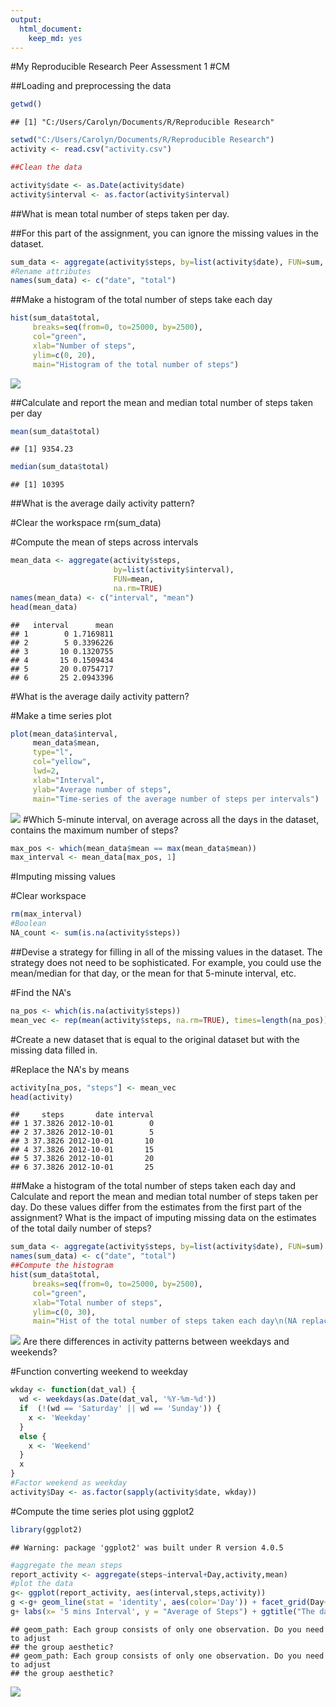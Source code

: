 ```yaml
---
output: 
  html_document: 
    keep_md: yes
---
```

#My Reproducible Research Peer Assessment 1
#CM

##Loading and preprocessing the data


```r
getwd()
```

```
## [1] "C:/Users/Carolyn/Documents/R/Reproducible Research"
```

```r
setwd("C:/Users/Carolyn/Documents/R/Reproducible Research")
activity <- read.csv("activity.csv")

##Clean the data

activity$date <- as.Date(activity$date)
activity$interval <- as.factor(activity$interval)
```

##What is mean total number of steps taken per day.

##For this part of the assignment, you can ignore the missing values in the dataset.




```r
sum_data <- aggregate(activity$steps, by=list(activity$date), FUN=sum, na.rm=TRUE)
#Rename attributes
names(sum_data) <- c("date", "total")
```
##Make a histogram of the total number of steps take each day


```r
hist(sum_data$total, 
     breaks=seq(from=0, to=25000, by=2500),
     col="green", 
     xlab="Number of steps", 
     ylim=c(0, 20), 
     main="Histogram of the total number of steps")
```

![](PA1_template_files/figure-html/unnamed-chunk-3-1.png)<!-- -->

##Calculate and report the mean and median total number of steps taken per day


```r
mean(sum_data$total)
```

```
## [1] 9354.23
```

```r
median(sum_data$total)
```

```
## [1] 10395
```

##What is the average daily activity pattern?

#Clear the workspace
rm(sum_data)

#Compute the mean of steps across intervals

```r
mean_data <- aggregate(activity$steps, 
                       by=list(activity$interval), 
                       FUN=mean, 
                       na.rm=TRUE)
names(mean_data) <- c("interval", "mean")
head(mean_data)
```

```
##   interval      mean
## 1        0 1.7169811
## 2        5 0.3396226
## 3       10 0.1320755
## 4       15 0.1509434
## 5       20 0.0754717
## 6       25 2.0943396
```
#What is the average daily activity pattern?

#Make a time series plot


```r
plot(mean_data$interval, 
     mean_data$mean, 
     type="l", 
     col="yellow", 
     lwd=2, 
     xlab="Interval", 
     ylab="Average number of steps", 
     main="Time-series of the average number of steps per intervals")
```

![](PA1_template_files/figure-html/unnamed-chunk-6-1.png)<!-- -->
#Which 5-minute interval, on average across all the days in the dataset, contains the maximum number of steps?


```r
max_pos <- which(mean_data$mean == max(mean_data$mean))
max_interval <- mean_data[max_pos, 1]
```

#Imputing missing values

#Clear workspace

```r
rm(max_interval)
#Boolean 
NA_count <- sum(is.na(activity$steps))
```

##Devise a strategy for filling in all of the missing values in the dataset. The strategy does not need to be sophisticated. For example, you could use the mean/median for that day, or the mean for that 5-minute interval, etc.

#Find the NA's

```r
na_pos <- which(is.na(activity$steps))
mean_vec <- rep(mean(activity$steps, na.rm=TRUE), times=length(na_pos))
```

#Create a new dataset that is equal to the original dataset but with the missing data filled in.

#Replace the NA's by means

```r
activity[na_pos, "steps"] <- mean_vec
head(activity)
```

```
##     steps       date interval
## 1 37.3826 2012-10-01        0
## 2 37.3826 2012-10-01        5
## 3 37.3826 2012-10-01       10
## 4 37.3826 2012-10-01       15
## 5 37.3826 2012-10-01       20
## 6 37.3826 2012-10-01       25
```
##Make a histogram of the total number of steps taken each day and Calculate and report the mean and median total number of steps taken per day. Do these values differ from the estimates from the first part of the assignment? What is the impact of imputing missing data on the estimates of the total daily number of steps?


```r
sum_data <- aggregate(activity$steps, by=list(activity$date), FUN=sum)
names(sum_data) <- c("date", "total")
##Compute the histogram
hist(sum_data$total, 
     breaks=seq(from=0, to=25000, by=2500),
     col="green", 
     xlab="Total number of steps", 
     ylim=c(0, 30), 
     main="Hist of the total number of steps taken each day\n(NA replaced by mean value)")
```

![](PA1_template_files/figure-html/unnamed-chunk-11-1.png)<!-- -->
Are there differences in activity patterns between weekdays and weekends?

#Function converting weekend to weekday

```r
wkday <- function(dat_val) {
  wd <- weekdays(as.Date(dat_val, '%Y-%m-%d'))
  if  (!(wd == 'Saturday' || wd == 'Sunday')) {
    x <- 'Weekday'
  } 
  else {
    x <- 'Weekend'
  }
  x
}
#Factor weekend as weekday
activity$Day <- as.factor(sapply(activity$date, wkday))
```

#Compute the time series plot using ggplot2

```r
library(ggplot2)
```

```
## Warning: package 'ggplot2' was built under R version 4.0.5
```

```r
#aggregate the mean steps
report_activity <- aggregate(steps~interval+Day,activity,mean)
#plot the data
g<- ggplot(report_activity, aes(interval,steps,activity))
g <-g+ geom_line(stat = 'identity', aes(color='Day')) + facet_grid(Day~.)
g+ labs(x= '5 mins Interval', y = "Average of Steps") + ggtitle("The dataset with “weekday” and “weekend”")
```

```
## geom_path: Each group consists of only one observation. Do you need to adjust
## the group aesthetic?
## geom_path: Each group consists of only one observation. Do you need to adjust
## the group aesthetic?
```

![](PA1_template_files/figure-html/unnamed-chunk-13-1.png)<!-- -->


